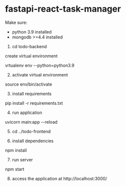 # fastapi-react-task-manager

Make sure:

- python 3.9 installed
- mongodb >=4.4 installed

1. cd todo-backend

create virtual environment

vrtualenv env --python=python3.9

2. activate virtual environment

source env/bin/activate

3. install requirements

pip install -r requirements.txt

4. run application

uvicorn main:app --reload


5. cd ../todo-frontend

6. install dependencies

npm install

7. run server

npm start

8. access the application at http://localhost:3000/
